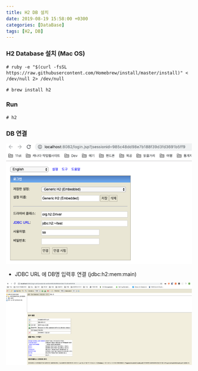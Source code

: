 ```yaml
---
title: H2 DB 설치
date: 2019-08-19 15:58:00 +0300
categories: [DataBase]
tags: [H2, DB]
---
```


### H2 Database 설치 (Mac OS)
```shell
# ruby -e "$(curl -fsSL https://raw.githubusercontent.com/Homebrew/install/master/install)" < /dev/null 2> /dev/null
```
```shell
# brew install h2
```

### Run
```shell
# h2
```

### DB 연결
![](/assets/images/h2db_setting.png)
- JDBC URL 에 DB명 입력후 연결 (jdbc:h2:mem:main)

![](/assets/images/h2db_main.png)